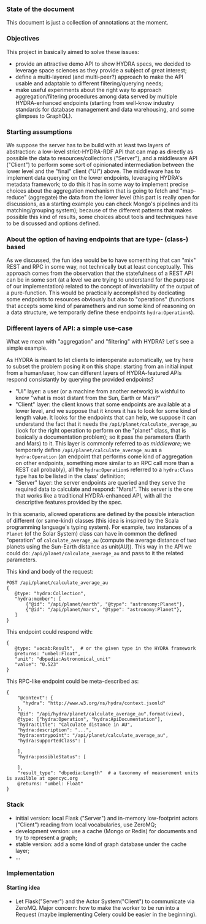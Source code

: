 ### State of the document
This document is just a collection of annotations at the moment.

### Objectives
This project in basically aimed to solve these issues:
* provide an attractive demo API to show HYDRA specs, we  decided to leverage space sciences as they provide a subject of great interest;
* define a multi-layered (and multi-peer?) approach to make the API usable and adaptable to different filtering/querying needs;
* make useful experiments about the right way to approach aggregation/filtering procedures among data served by multiple HYDRA-enhanced endpoints (starting from well-know industry standards for database management and data warehousing, and some glimpses to GraphQL). 


### Starting assumptions

We suppose the server has to be build with at least two layers of abstraction: a low-level strict-HYDRA-RDF API that can map as directly as possible the data to resources/collections ("Server"), and a middleware API ("Client") to perform some sort of opinionated intermediation between the lower level and the "final" client ("UI") above. The middleware has to implement data querying on the lower endpoints, leveraging HYDRA's metadata framework; to do this it has in some way to implement precise choices about the aggregation mechanism that is going to fetch and "map-reduce" (aggregate) the data from the lower level (this part is really open for discussions, as a starting example you can check Mongo's pipelines and its matching/grouping system); because of the different patterns that makes possible this kind of results, some choices about tools and techniques have to be discussed and options defined. 

### About the option of having endpoints that are type- (class-) based
As we discussed, the fun idea would be to have somenthing that can "mix" REST and RPC in some way, not technically but at least conceptually. This approach comes from the observation that the statefulness of a REST API can be in some sort (at a level we are trying to understand for the purpose of our implementation) related to the concept of invariability of the output of a pure-function. This would be practically accomplished by dedicating some endpoints to resources obviously but also to "operations" (functions that accepts some kind of paramethers and run some kind of reasoning on a data structure, we temporarly define these endpoints `hydra:Operation`s).

### Different layers of API: a simple use-case
What we mean with "aggregation" and "filtering" with HYDRA? Let's see a simple example.

As HYDRA is meant to let clients to interoperate automatically, we try here to subset the problem posing it on this shape: starting from an initial input from a human/user, how can different layers of HYDRA-featured APIs respond consistantly by querying the provided endpoints? 
* "UI" layer: a user (or a machine from another network) is wishful to know "what is most distant from the Sun, Earth or Mars?"
* "Client" layer: the client knows that some endpoints are available at a lower level, and we suppose that it knows it has to look for some kind of length value. It looks for the endpoints that can help, we suppose it can understand the fact that it needs the `/api/planet/calculate_average_au` (look for the right operation to perform on the "planet" class, that is basically a documentation problem); so it pass the parameters (Earth and Mars) to it. This layer is commonly referred to as *middleware*; we temporarly define `/api/planet/calculate_average_au` as a `hydra:Operation` (an endpoint that performs come kind of aggregation on other endpoints, something more similar to an RPC call more than a REST call probably), all the `hydra:Operation`s referred to a `hydra:Class` type has to be listed in the class' definition; 
* "Server" layer: the server endpoints are queried and they serve the required data to calculate and respond: "Mars!". This server is the one that works like a traditional HYDRA-enhanced API, with all the descriptive features provided by the spec. 

In this scenario, allowed operations are defined by the possible interaction of different (or same-kind) classes (this idea is inspired by the Scala programming language's typing system). For example, two instances of a `Planet` (of the Solar System) class can have in common the defined "operation" of `calculate_average_au` (compute the average distance of two planets using the Sun-Earth distance as unit(AU)). This way in the API we could do: `/api/planet/calculate_average_au` and pass to it the related parameters.

This kind and body of the request:
```
POST /api/planet/calculate_average_au
{
   @type: "hydra:Collection",
   "hydra:member": [
       {"@id": "/api/planet/earth", "@type": "astronomy:Planet"}, 
       {"@id": "/api/planet/mars", "@type": "astronomy:Planet"},
   ]
}
```
This endpoint could respond with:
```
{
   @type: "vocab:Result",  # or the given type in the HYDRA framework
   @returns: "umbel:Float",
   "unit": "dbpedia:Astronomical_unit"
   "value": "0.523"
}
```
This RPC-like endpoint could be meta-described as:
```
{
    "@context": {
      "hydra": "http://www.w3.org/ns/hydra/context.jsonld"
    },
    "@id": "/api/hydra/planet/calculate_average_au".format(view),
    @type: ["hydra:Operation", "hydra:ApiDocumentation"],
    "hydra:title": "Calculate distance in AU",
    "hydra:description": "...",
    "hydra:entrypoint": "/api/planet/calculate_average_au",
    "hydra:supportedClass": [
      
    ],
    "hydra:possibleStatus": [

    ],
    "result_type": "dbpedia:Length"  # a taxonomy of measurement units is availble at opencyc.org
    @returns: "umbel: Float"
}
```


### Stack
* initial version: local Flask ("Server") and in-memory low-footprint actors ("Client") reading from local vocabularies, use ZeroMQ;
* development version: use a cache (Mongo or Redis) for documents and try to represent a graph;
* stable version: add a some kind of graph database under the cache layer;
* ...

### Implementation

#### Starting idea
* Let Flask("Server") and the Actor System("Client") to communicate via ZeroMQ. Major concern: how to make the worker to be run into a Request (maybe implementing Celery could be easier in the beginning).

